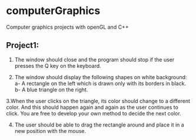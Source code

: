 # computerGraphics
Computer graphics projects with openGL and C++

## Project1:

1. The window should close and the program should stop if the user presses the Q key on the keyboard. <br/>

2. The window should display the following shapes on white background:<br/>
a- A rectangle on the left which is drawn only with its borders in black.<br/>
b- A blue triangle on the right.<br/>

3.When the user clicks on the triangle, its color should change to a different color. And this should happen again and again as the user continues to click. You are free to develop your own method to decide the next color.<br/>

4. The user should be able to drag the rectangle around and place it in a new position with the mouse.<br/>
